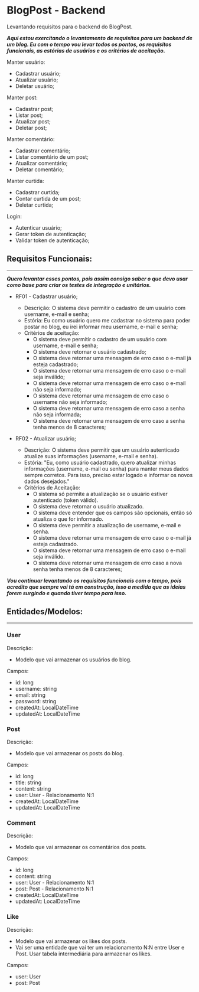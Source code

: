 # BlogPost - Backend

Levantando requisitos para o backend do BlogPost.

***Aqui estou exercitando o levantamento de requisitos para um backend de um blog. Eu com o tempo vou levar todos os pontos, os requisitos funcionais, as estórias de usuários e os critérios de aceitação.***

Manter usuário:
 - Cadastrar usuário;
 - Atualizar usuário;
 - Deletar usuário;

Manter post:
 - Cadastrar post;
 - Listar post;
 - Atualizar post;
 - Deletar post;

Manter comentário:
 - Cadastrar comentário;
 - Listar comentário de um post;
 - Atualizar comentário;
 - Deletar comentário;

Manter curtida:
 - Cadastrar curtida;
 - Contar curtida de um post;
 - Deletar curtida;

Login:
 - Autenticar usuário;
 - Gerar token de autenticação;
 - Validar token de autenticação;

## Requisitos Funcionais:

------------------------

***Quero levantar esses pontos, pois assim consigo saber o que devo usar como base para criar os testes de integração e unitários.***

 - RF01 - Cadastrar usuário;
   - Descrição: O sistema deve permitir o cadastro de um usuário com username, e-mail e senha;
   - Estória: Eu como usuário quero me cadastrar no sistema para poder postar no blog, eu irei informar meu username, e-mail e senha;
   - Critérios de aceitação:
     - O sistema deve permitir o cadastro de um usuário com username, e-mail e senha;
     - O sistema deve retornar o usuário cadastrado;
     - O sistema deve retornar uma mensagem de erro caso o e-mail já esteja cadastrado;
     - O sistema deve retornar uma mensagem de erro caso o e-mail seja inválido;
     - O sistema deve retornar uma mensagem de erro caso o e-mail não seja informado;
     - O sistema deve retornar uma mensagem de erro caso o username não seja informado;
     - O sistema deve retornar uma mensagem de erro caso a senha não seja informada;
     - O sistema deve retornar uma mensagem de erro caso a senha tenha menos de 8 caracteres;

 - RF02 - Atualizar usuário;
   - Descrição: O sistema deve permitir que um usuário autenticado atualize suas informações (username, e-mail e senha).
   - Estória: "Eu, como usuário cadastrado, quero atualizar minhas informações (username, e-mail ou senha) para manter meus dados sempre corretos. Para isso, preciso estar logado e informar os novos dados desejados."
   - Critérios de Aceitação: 
     - O sistema só permite a atualização se o usuário estiver autenticado (token válido).
     - O sistema deve retornar o usuário atualizado.
     - O sistema deve entender que os campos são opcionais, então só atualiza o que for informado.
     - O sistema deve permitir a atualização de username, e-mail e senha.
     - O sistema deve retornar uma mensagem de erro caso o e-mail já esteja cadastrado.
     - O sistema deve retornar uma mensagem de erro caso o e-mail seja inválido.
     - O sistema deve retornar uma mensagem de erro caso a nova senha tenha menos de 8 caracteres;

***Vou continuar levantando os requisitos funcionais com o tempo, pois acredito que sempre vai tá em construção, isso a medida que as ideias forem surgindo e quando tiver tempo para isso.***

## Entidades/Modelos:

------------------------

### User
Descrição: 
 - Modelo que vai armazenar os usuários do blog.

Campos:
 - id: long
 - username: string
 - email: string
 - password: string
 - createdAt: LocalDateTime
 - updatedAt: LocalDateTime

### Post
Descrição: 
 - Modelo que vai armazenar os posts do blog.

Campos:
 - id: long
 - title: string
 - content: string
 - user: User - Relacionamento N:1
 - createdAt: LocalDateTime
 - updatedAt: LocalDateTime

### Comment
Descrição: 
 - Modelo que vai armazenar os comentários dos posts.

Campos:
 - id: long
 - content: string
 - user: User - Relacionamento N:1
 - post: Post - Relacionamento N:1
 - createdAt: LocalDateTime
 - updatedAt: LocalDateTime

### Like
Descrição: 
 - Modelo que vai armazenar os likes dos posts.
 - Vai ser uma entidade que vai ter um relacionamento N:N entre User e Post. Usar tabela intermediária para armazenar os likes.

Campos:
 - user: User
 - post: Post

